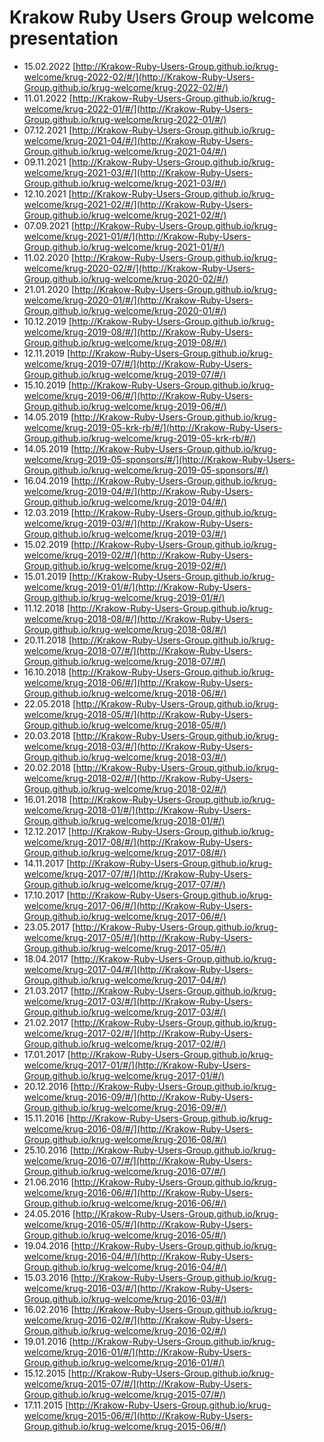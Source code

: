 # Krakow Ruby Users Group welcome presentation

* 15.02.2022 [http://Krakow-Ruby-Users-Group.github.io/krug-welcome/krug-2022-02/#/](http://Krakow-Ruby-Users-Group.github.io/krug-welcome/krug-2022-02/#/)
* 11.01.2022 [http://Krakow-Ruby-Users-Group.github.io/krug-welcome/krug-2022-01/#/](http://Krakow-Ruby-Users-Group.github.io/krug-welcome/krug-2022-01/#/)
* 07.12.2021 [http://Krakow-Ruby-Users-Group.github.io/krug-welcome/krug-2021-04/#/](http://Krakow-Ruby-Users-Group.github.io/krug-welcome/krug-2021-04/#/)
* 09.11.2021 [http://Krakow-Ruby-Users-Group.github.io/krug-welcome/krug-2021-03/#/](http://Krakow-Ruby-Users-Group.github.io/krug-welcome/krug-2021-03/#/)
* 12.10.2021 [http://Krakow-Ruby-Users-Group.github.io/krug-welcome/krug-2021-02/#/](http://Krakow-Ruby-Users-Group.github.io/krug-welcome/krug-2021-02/#/)
* 07.09.2021 [http://Krakow-Ruby-Users-Group.github.io/krug-welcome/krug-2021-01/#/](http://Krakow-Ruby-Users-Group.github.io/krug-welcome/krug-2021-01/#/)
* 11.02.2020 [http://Krakow-Ruby-Users-Group.github.io/krug-welcome/krug-2020-02/#/](http://Krakow-Ruby-Users-Group.github.io/krug-welcome/krug-2020-02/#/)
* 21.01.2020 [http://Krakow-Ruby-Users-Group.github.io/krug-welcome/krug-2020-01/#/](http://Krakow-Ruby-Users-Group.github.io/krug-welcome/krug-2020-01/#/)
* 10.12.2019 [http://Krakow-Ruby-Users-Group.github.io/krug-welcome/krug-2019-08/#/](http://Krakow-Ruby-Users-Group.github.io/krug-welcome/krug-2019-08/#/)
* 12.11.2019 [http://Krakow-Ruby-Users-Group.github.io/krug-welcome/krug-2019-07/#/](http://Krakow-Ruby-Users-Group.github.io/krug-welcome/krug-2019-07/#/)
* 15.10.2019 [http://Krakow-Ruby-Users-Group.github.io/krug-welcome/krug-2019-06/#/](http://Krakow-Ruby-Users-Group.github.io/krug-welcome/krug-2019-06/#/)
* 14.05.2019 [http://Krakow-Ruby-Users-Group.github.io/krug-welcome/krug-2019-05-krk-rb/#/](http://Krakow-Ruby-Users-Group.github.io/krug-welcome/krug-2019-05-krk-rb/#/)
* 14.05.2019 [http://Krakow-Ruby-Users-Group.github.io/krug-welcome/krug-2019-05-sponsors/#/](http://Krakow-Ruby-Users-Group.github.io/krug-welcome/krug-2019-05-sponsors/#/)
* 16.04.2019 [http://Krakow-Ruby-Users-Group.github.io/krug-welcome/krug-2019-04/#/](http://Krakow-Ruby-Users-Group.github.io/krug-welcome/krug-2019-04/#/)
* 12.03.2019 [http://Krakow-Ruby-Users-Group.github.io/krug-welcome/krug-2019-03/#/](http://Krakow-Ruby-Users-Group.github.io/krug-welcome/krug-2019-03/#/)
* 15.02.2019 [http://Krakow-Ruby-Users-Group.github.io/krug-welcome/krug-2019-02/#/](http://Krakow-Ruby-Users-Group.github.io/krug-welcome/krug-2019-02/#/)
* 15.01.2019 [http://Krakow-Ruby-Users-Group.github.io/krug-welcome/krug-2019-01/#/](http://Krakow-Ruby-Users-Group.github.io/krug-welcome/krug-2019-01/#/)
* 11.12.2018 [http://Krakow-Ruby-Users-Group.github.io/krug-welcome/krug-2018-08/#/](http://Krakow-Ruby-Users-Group.github.io/krug-welcome/krug-2018-08/#/)
* 20.11.2018 [http://Krakow-Ruby-Users-Group.github.io/krug-welcome/krug-2018-07/#/](http://Krakow-Ruby-Users-Group.github.io/krug-welcome/krug-2018-07/#/)
* 16.10.2018 [http://Krakow-Ruby-Users-Group.github.io/krug-welcome/krug-2018-06/#/](http://Krakow-Ruby-Users-Group.github.io/krug-welcome/krug-2018-06/#/)
* 22.05.2018 [http://Krakow-Ruby-Users-Group.github.io/krug-welcome/krug-2018-05/#/](http://Krakow-Ruby-Users-Group.github.io/krug-welcome/krug-2018-05/#/)
* 20.03.2018 [http://Krakow-Ruby-Users-Group.github.io/krug-welcome/krug-2018-03/#/](http://Krakow-Ruby-Users-Group.github.io/krug-welcome/krug-2018-03/#/)
* 20.02.2018 [http://Krakow-Ruby-Users-Group.github.io/krug-welcome/krug-2018-02/#/](http://Krakow-Ruby-Users-Group.github.io/krug-welcome/krug-2018-02/#/)
* 16.01.2018 [http://Krakow-Ruby-Users-Group.github.io/krug-welcome/krug-2018-01/#/](http://Krakow-Ruby-Users-Group.github.io/krug-welcome/krug-2018-01/#/)
* 12.12.2017 [http://Krakow-Ruby-Users-Group.github.io/krug-welcome/krug-2017-08/#/](http://Krakow-Ruby-Users-Group.github.io/krug-welcome/krug-2017-08/#/)
* 14.11.2017 [http://Krakow-Ruby-Users-Group.github.io/krug-welcome/krug-2017-07/#/](http://Krakow-Ruby-Users-Group.github.io/krug-welcome/krug-2017-07/#/)
* 17.10.2017 [http://Krakow-Ruby-Users-Group.github.io/krug-welcome/krug-2017-06/#/](http://Krakow-Ruby-Users-Group.github.io/krug-welcome/krug-2017-06/#/)
* 23.05.2017 [http://Krakow-Ruby-Users-Group.github.io/krug-welcome/krug-2017-05/#/](http://Krakow-Ruby-Users-Group.github.io/krug-welcome/krug-2017-05/#/)
* 18.04.2017 [http://Krakow-Ruby-Users-Group.github.io/krug-welcome/krug-2017-04/#/](http://Krakow-Ruby-Users-Group.github.io/krug-welcome/krug-2017-04/#/)
* 21.03.2017 [http://Krakow-Ruby-Users-Group.github.io/krug-welcome/krug-2017-03/#/](http://Krakow-Ruby-Users-Group.github.io/krug-welcome/krug-2017-03/#/)
* 21.02.2017 [http://Krakow-Ruby-Users-Group.github.io/krug-welcome/krug-2017-02/#/](http://Krakow-Ruby-Users-Group.github.io/krug-welcome/krug-2017-02/#/)
* 17.01.2017 [http://Krakow-Ruby-Users-Group.github.io/krug-welcome/krug-2017-01/#/](http://Krakow-Ruby-Users-Group.github.io/krug-welcome/krug-2017-01/#/)
* 20.12.2016 [http://Krakow-Ruby-Users-Group.github.io/krug-welcome/krug-2016-09/#/](http://Krakow-Ruby-Users-Group.github.io/krug-welcome/krug-2016-09/#/)
* 15.11.2016 [http://Krakow-Ruby-Users-Group.github.io/krug-welcome/krug-2016-08/#/](http://Krakow-Ruby-Users-Group.github.io/krug-welcome/krug-2016-08/#/)
* 25.10.2016 [http://Krakow-Ruby-Users-Group.github.io/krug-welcome/krug-2016-07/#/](http://Krakow-Ruby-Users-Group.github.io/krug-welcome/krug-2016-07/#/)
* 21.06.2016 [http://Krakow-Ruby-Users-Group.github.io/krug-welcome/krug-2016-06/#/](http://Krakow-Ruby-Users-Group.github.io/krug-welcome/krug-2016-06/#/)
* 24.05.2016 [http://Krakow-Ruby-Users-Group.github.io/krug-welcome/krug-2016-05/#/](http://Krakow-Ruby-Users-Group.github.io/krug-welcome/krug-2016-05/#/)
* 19.04.2016 [http://Krakow-Ruby-Users-Group.github.io/krug-welcome/krug-2016-04/#/](http://Krakow-Ruby-Users-Group.github.io/krug-welcome/krug-2016-04/#/)
* 15.03.2016 [http://Krakow-Ruby-Users-Group.github.io/krug-welcome/krug-2016-03/#/](http://Krakow-Ruby-Users-Group.github.io/krug-welcome/krug-2016-03/#/)
* 16.02.2016 [http://Krakow-Ruby-Users-Group.github.io/krug-welcome/krug-2016-02/#/](http://Krakow-Ruby-Users-Group.github.io/krug-welcome/krug-2016-02/#/)
* 19.01.2016 [http://Krakow-Ruby-Users-Group.github.io/krug-welcome/krug-2016-01/#/](http://Krakow-Ruby-Users-Group.github.io/krug-welcome/krug-2016-01/#/)
* 15.12.2015 [http://Krakow-Ruby-Users-Group.github.io/krug-welcome/krug-2015-07/#/](http://Krakow-Ruby-Users-Group.github.io/krug-welcome/krug-2015-07/#/)
* 17.11.2015 [http://Krakow-Ruby-Users-Group.github.io/krug-welcome/krug-2015-06/#/](http://Krakow-Ruby-Users-Group.github.io/krug-welcome/krug-2015-06/#/)
